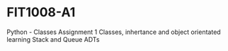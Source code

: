 # FIT1008-A1
Python - Classes 
Assignment 1 
Classes, inhertance and object orientated learning
Stack and Queue ADTs

